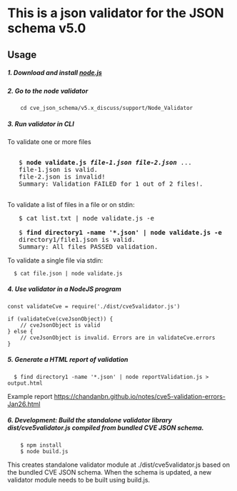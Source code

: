 # This is a json validator for the JSON schema v5.0

## Usage

##### 1. Download and install [node.js](https://nodejs.org/en/download/)

##### 2. Go to the node validator

```
    cd cve_json_schema/v5.x_discuss/support/Node_Validator
```

##### 3. Run validator in CLI

To validate one or more files
<pre>

   $ <b>node validate.js <i>file-1.json</i> <i>file-2.json</i></b> ... 
   file-1.json is valid.
   file-2.json is invalid!
   Summary: Validation FAILED for 1 out of 2 files!.

</pre>

To validate a list of files in a file or on stdin:
<pre>
   $ cat list.txt | node validate.js -e 

   $ <b>find directory1 -name '*.json' | node validate.js -e</b>
   directory1/file1.json is valid.
   Summary: All files PASSED validation.
</pre>

To validate a single file via stdin:
```
  $ cat file.json | node validate.js
```

##### 4. Use validator in a NodeJS program

```
const validateCve = require('./dist/cve5validator.js')

if (validateCve(cveJsonObject)) {
    // cveJsonObject is valid
} else {
    // cveJsonObject is invalid. Errors are in validateCve.errors
}

```

##### 5. Generate a HTML report of validation

```
  $ find directory1 -name '*.json' | node reportValidation.js > output.html 
```

Example report https://chandanbn.github.io/notes/cve5-validation-errors-Jan26.html

##### 6. Development: Build the standalone validator library dist/cve5validator.js compiled from bundled CVE JSON schema.

```
    $ npm install
    $ node build.js
```

This creates standalone validator module at ./dist/cve5validator.js based on the bundled CVE JSON schema.
When the schema is updated, a new validator module needs to be built using build.js.
